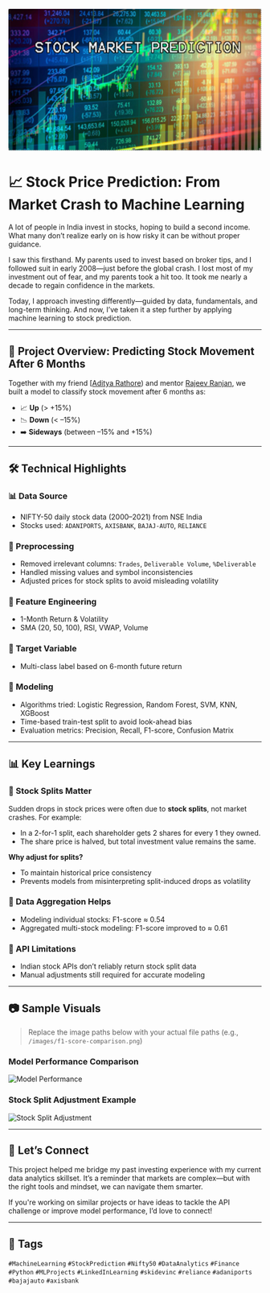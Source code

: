 ![](images/screenshot4.png)
# 📈 Stock Price Prediction: From Market Crash to Machine Learning

A lot of people in India invest in stocks, hoping to build a second income. What many don’t realize early on is how risky it can be without proper guidance.

I saw this firsthand. My parents used to invest based on broker tips, and I followed suit in early 2008—just before the global crash. I lost most of my investment out of fear, and my parents took a hit too. It took me nearly a decade to regain confidence in the markets.

Today, I approach investing differently—guided by data, fundamentals, and long-term thinking. And now, I’ve taken it a step further by applying machine learning to stock prediction.

---

## 🧠 Project Overview: Predicting Stock Movement After 6 Months

Together with my friend [[Aditya Rathore](https://www.linkedin.com/in/aditya-rathore-8189b421a/)) and mentor [Rajeev Ranjan](https://www.linkedin.com/in/rajeev-ranjan4j/), we built a model to classify stock movement after 6 months as:

- 📈 **Up** (> +15%)
- 📉 **Down** (< –15%)
- ➡️ **Sideways** (between –15% and +15%)

---

## 🛠️ Technical Highlights

### 📊 Data Source
- NIFTY-50 daily stock data (2000–2021) from NSE India
- Stocks used: `ADANIPORTS`, `AXISBANK`, `BAJAJ-AUTO`, `RELIANCE`

### 🧹 Preprocessing
- Removed irrelevant columns: `Trades`, `Deliverable Volume`, `%Deliverable`
- Handled missing values and symbol inconsistencies
- Adjusted prices for stock splits to avoid misleading volatility

### 🧮 Feature Engineering
- 1-Month Return & Volatility
- SMA (20, 50, 100), RSI, VWAP, Volume

### 🎯 Target Variable
- Multi-class label based on 6-month future return

### 🤖 Modeling
- Algorithms tried: Logistic Regression, Random Forest, SVM, KNN, XGBoost
- Time-based train-test split to avoid look-ahead bias
- Evaluation metrics: Precision, Recall, F1-score, Confusion Matrix

---

## 📊 Key Learnings

### 📌 Stock Splits Matter
Sudden drops in stock prices were often due to **stock splits**, not market crashes. For example:

- In a 2-for-1 split, each shareholder gets 2 shares for every 1 they owned.
- The share price is halved, but total investment value remains the same.

**Why adjust for splits?**
- To maintain historical price consistency
- Prevents models from misinterpreting split-induced drops as volatility

### 📌 Data Aggregation Helps
- Modeling individual stocks: F1-score ≈ 0.54
- Aggregated multi-stock modeling: F1-score improved to ≈ 0.61

### 📌 API Limitations
- Indian stock APIs don’t reliably return stock split data
- Manual adjustments still required for accurate modeling

---

## 📷 Sample Visuals

> Replace the image paths below with your actual file paths (e.g., `/images/f1-score-comparison.png`)

### Model Performance Comparison
![Model Performance](images/model-performance.png)

### Stock Split Adjustment Example
![Stock Split Adjustment](images/stock-split-adjustment.png)

---

## 🤝 Let’s Connect

This project helped me bridge my past investing experience with my current data analytics skillset. It’s a reminder that markets are complex—but with the right tools and mindset, we can navigate them smarter.

If you're working on similar projects or have ideas to tackle the API challenge or improve model performance, I’d love to connect!

---

## 🔖 Tags

`#MachineLearning` `#StockPrediction` `#Nifty50` `#DataAnalytics` `#Finance` `#Python` `#MLProjects` `#LinkedInLearning` `#skidevinc` `#reliance` `#adaniports` `#bajajauto` `#axisbank`




